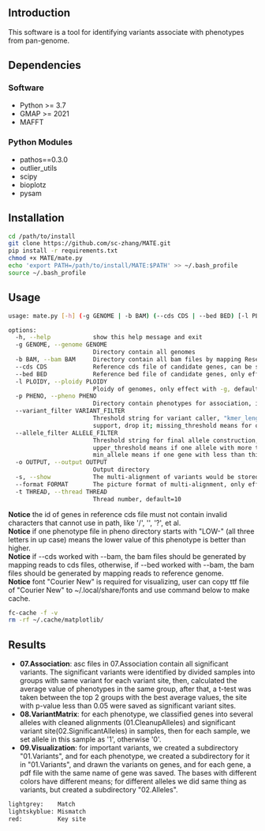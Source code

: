 ## Introduction

This software is a tool for identifying variants associate with phenotypes from pan-genome.

## Dependencies

### Software

- Python >= 3.7
- GMAP >= 2021
- MAFFT

### Python Modules

- pathos==0.3.0
- outlier_utils
- scipy
- bioplotz
- pysam

## Installation

```bash
cd /path/to/install
git clone https://github.com/sc-zhang/MATE.git
pip install -r requirements.txt
chmod +x MATE/mate.py
echo 'export PATH=/path/to/install/MATE:$PATH' >> ~/.bash_profile
source ~/.bash_profile
```

## Usage

```bash                                                                                                                                                                                                                                                                                             ─╯
usage: mate.py [-h] (-g GENOME | -b BAM) (--cds CDS | --bed BED) [-l PLOIDY] -p PHENO [--variant_filter VARIANT_FILTER] [--allele_filter ALLELE_FILTER] -o OUTPUT [-s] [--format FORMAT] [-t THREAD]

options:
  -h, --help            show this help message and exit
  -g GENOME, --genome GENOME
                        Directory contain all genomes
  -b BAM, --bam BAM     Directory contain all bam files by mapping Reseq reads to reference cds
  --cds CDS             Reference cds file of candidate genes, can be set with -g/--genome and -b/--bam
  --bed BED             Reference bed file of candidate genes, only effect with -b/--bam
  -l PLOIDY, --ploidy PLOIDY
                        Ploidy of genomes, only effect with -g, default=2
  -p PHENO, --pheno PHENO
                        Directory contain phenotypes for association, if the filename of phenotype starts with "LOW-", means lower value is better
  --variant_filter VARIANT_FILTER
                        Threshold string for variant caller, "kmer_length:lower_threshold:missing_threshold", kmer_length means the size of kmer; lower_threshold means if one position contain a kmer with less thanthis ratio of samples
                        support, drop it; missing_threshold means for one position if more than this ratio of samples are "-" at drop it; default=5:0.05:0.9
  --allele_filter ALLELE_FILTER
                        Threshold string for final allele construction, "lower_threshold:upper_threshold:missing_threshold:min_allele", lower_threshold means if one allele with less than this ratio of samples supported, it would be dropped;
                        upper_threshold means if one allele with more than this ratio of samples supported, it would be dropped; missing_threshold means if one gene with more than this ratio of samples marked as absence, it would be dropped;
                        min_allele means if one gene with less than this count of alleles (ignore absence), it would be dropped; default=0:1:1:1 (no filter)
  -o OUTPUT, --output OUTPUT
                        Output directory
  -s, --show            The multi-alignment of variants would be stored if this parameter is set
  --format FORMAT       The picture format of multi-alignment, only effect when parameter 'show' is setting, default=pdf
  -t THREAD, --thread THREAD
                        Thread number, default=10
```

**Notice** the id of genes in reference cds file must not contain invalid characters that cannot use in path, like '/',
'\', '?', et al.  
**Notice** if one phenotype file in pheno directory starts with "LOW-" (all three letters in up case) means the
lower value of this phenotype is better than higher.  
**Notice** if --cds worked with --bam, the bam files should be generated by mapping reads to cds files, otherwise, if
--bed worked with --bam, the bam files should be generated by mapping reads to reference genome.  
**Notice** font "Courier New" is required for visualizing, user can copy ttf file of "Courier New" to
~/.local/share/fonts and use command below to make cache.

```bash
fc-cache -f -v
rm -rf ~/.cache/matplotlib/
```

## Results

- **07.Association**: asc files in 07.Association contain all significant variants. The significant variants were
  identified by divided samples into groups with same variant for each variant site, then, calculated the average value
  of phenotypes in the same group, after that, a t-test was taken between the top 2 groups with the best average
  values, the site with p-value less than 0.05 were saved as significant variant sites.
- **08.VariantMatrix**: for each phenotype, we classified genes into several alleles with cleaned alignments
  (01.CleanupAlleles) and significant variant site(02.SignificantAlleles) in samples, then for each sample,
  we set allele in this sample as '1', otherwise '0'.
- **09.Visualization**: for important variants, we created a subdirectory "01.Variants", and for each phenotype,
  we created a subdirectory for it in "01.Variants", and drawn the variants on genes, and for each gene, a pdf file
  with the same name of gene was saved. The bases with different colors have different means; for different alleles we
  did same thing as variants, but created a subdirectory "02.Alleles".

```bash
lightgrey:    Match
lightskyblue: Mismatch
red:          Key site
```